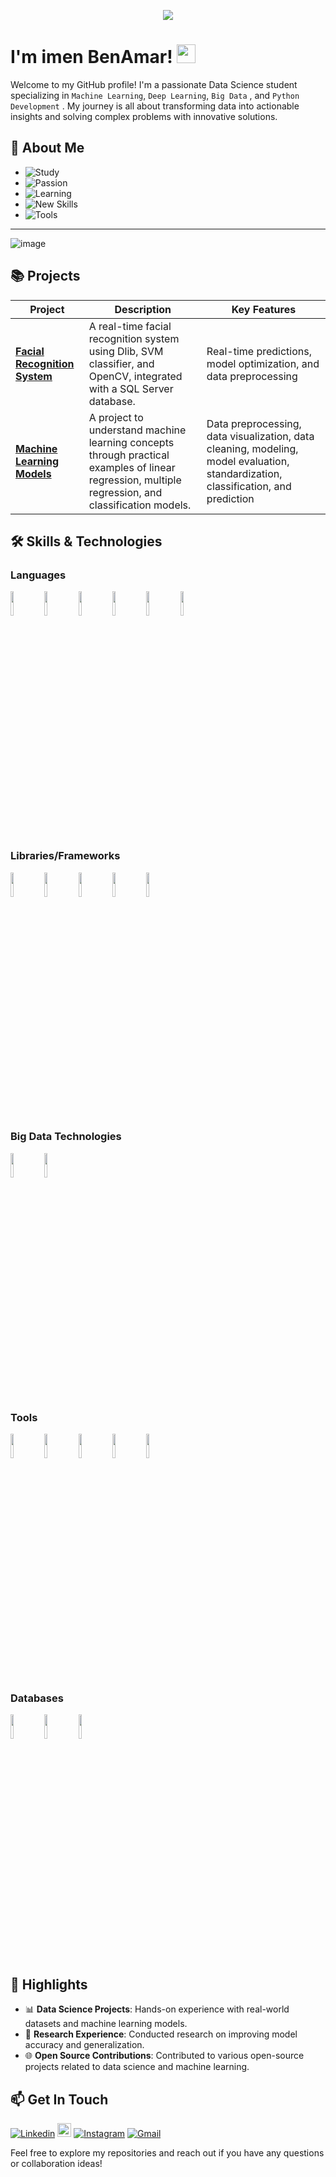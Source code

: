 <p align="center"><img src="https://i.imgur.com/A6bWGFl.gif"/></p>

# I'm imen BenAmar! <img src="https://raw.githubusercontent.com/iampavangandhi/iampavangandhi/master/gifs/Hi.gif" width="30px"></h2>

Welcome to my GitHub profile! I'm a passionate Data Science student specializing in `Machine Learning`, `Deep Learning`, `Big Data` , and `Python Development` . My journey is all about transforming data into actionable insights and solving complex problems with innovative solutions.
## 🚀 About Me

- ![Study](https://img.shields.io/badge/🎓_Currently_Studying-Data_Science-blue)
- ![Passion](https://img.shields.io/badge/🔍_Passionate_About-Machine_Learning,_Big_Data-yellow)
- ![Learning](https://img.shields.io/badge/💡_Currently_Learning-Advanced_ML_&_Big_Data-orange)
- ![New Skills](https://img.shields.io/badge/🌱_Learning_Skills-Data_Engineering,_Cloud-blueviolet)
- ![Tools](https://img.shields.io/badge/📈_Favorite_Tools-TensorFlow,_Keras,_Scikit_Learn-green)

------------------------------------------------------------------------------------------------------------------------------------------
![image](https://github.com/user-attachments/assets/926b62da-fefe-4d69-8de6-b68a43d61b2d)


## 📚 Projects

| Project | Description | Key Features |
|---------|-------------|--------------|
| [**Facial Recognition System**](https://github.com/ImenBenAmar/face_identification) | A real-time facial recognition system using Dlib, SVM classifier, and OpenCV, integrated with a SQL Server database. | Real-time predictions, model optimization, and data preprocessing |
| [**Machine Learning Models**](https://github.com/ImenBenAmar/Machine_Learning) | A project to understand machine learning concepts through practical examples of linear regression, multiple regression, and classification models. | Data preprocessing, data visualization, data cleaning, modeling, model evaluation, standardization, classification, and prediction |

## 🛠️ Skills & Technologies

### **Languages**
<code><img width="10%" src="https://www.vectorlogo.zone/logos/python/python-ar21.svg"></code>
<code><img width="10%" src="https://www.vectorlogo.zone/logos/r-project/r-project-ar21.svg"></code>
<code><img width="10%" src="https://www.vectorlogo.zone/logos/w3_html5/w3_html5-ar21.svg"></code>
<code><img width="10%" src="https://www.vectorlogo.zone/logos/javascript/javascript-ar21.svg"></code>
<code><img width="10%" src="https://www.vectorlogo.zone/logos/java/java-ar21.svg"></code>
<code><img width="10%" src="https://www.vectorlogo.zone/logos/kotlinlang/kotlinlang-ar21.svg"></code>

### **Libraries/Frameworks**
<code><img width="10%" src="https://www.vectorlogo.zone/logos/tensorflow/tensorflow-ar21.svg"></code>
<code><img width="10%" src="https://www.vectorlogo.zone/logos/pytorch/pytorch-ar21.svg"></code>
<code><img width="10%" src="https://www.vectorlogo.zone/logos/scikit_learn/scikit_learn-ar21.svg"></code>
<code><img width="10%" src="https://www.vectorlogo.zone/logos/numpy/numpy-ar21.svg"></code>
<code><img width="10%" src="https://www.vectorlogo.zone/logos/pandas/pandas-ar21.svg"></code>

### **Big Data Technologies**
<code><img width="10%" src="https://www.vectorlogo.zone/logos/apache_spark/apache_spark-ar21.svg"></code>
<code><img width="10%" src="https://www.vectorlogo.zone/logos/apache_hadoop/apache_hadoop-ar21.svg"></code>

### **Tools**
<code><img width="10%" src="https://www.vectorlogo.zone/logos/jupyter/jupyter-ar21.svg"></code>
<code><img width="10%" src="https://www.vectorlogo.zone/logos/git-scm/git-scm-ar21.svg"></code>
<code><img width="10%" src="https://www.vectorlogo.zone/logos/pocoo_flask/pocoo_flask-ar21.svg"></code>
<code><img width="10%" src="https://www.vectorlogo.zone/logos/google_colab/google_colab-ar21.svg"></code>
<code><img width="10%" src="https://www.vectorlogo.zone/logos/flutterio/flutterio-ar21.svg"></code>

### **Databases**
<code><img width="10%" src="https://www.vectorlogo.zone/logos/mysql/mysql-ar21.svg"></code>
<code><img width="10%" src="https://www.vectorlogo.zone/logos/mongodb/mongodb-ar21.svg"></code>
<code><img width="10%" src="https://www.vectorlogo.zone/logos/microsoft_sql_server/microsoft_sql_server-ar21.svg"></code>


## 🌟 Highlights

- 📊 **Data Science Projects**: Hands-on experience with real-world datasets and machine learning models.
- 🔬 **Research Experience**: Conducted research on improving model accuracy and generalization.
- 🌐 **Open Source Contributions**: Contributed to various open-source projects related to data science and machine learning.


## 📫 Get In Touch
[![Linkedin](https://img.shields.io/badge/-LinkedIn-blue?style=flat&logo=Linkedin&logoColor=white)](https://www.linkedin.com/in/imen-benamar-616079212/)
[<img src="https://img.shields.io/badge/Kaggle-Follow-blue?logo=kaggle&style=social" height="22" title="Follow me on Kaggle" />](https://www.kaggle.com/imenbenamar1)
[![Instagram](https://img.shields.io/badge/-Instagram-c13584?style=flat&labelColor=c13584&logo=instagram&logoColor=white)](https://www.instagram.com/imen_benamar3/)
[![Gmail](https://img.shields.io/badge/-Gmail-c14438?style=flat&logo=Gmail&logoColor=white)](mailto:imen.bnamar@gmail.com)

Feel free to explore my repositories and reach out if you have any questions or collaboration ideas!
